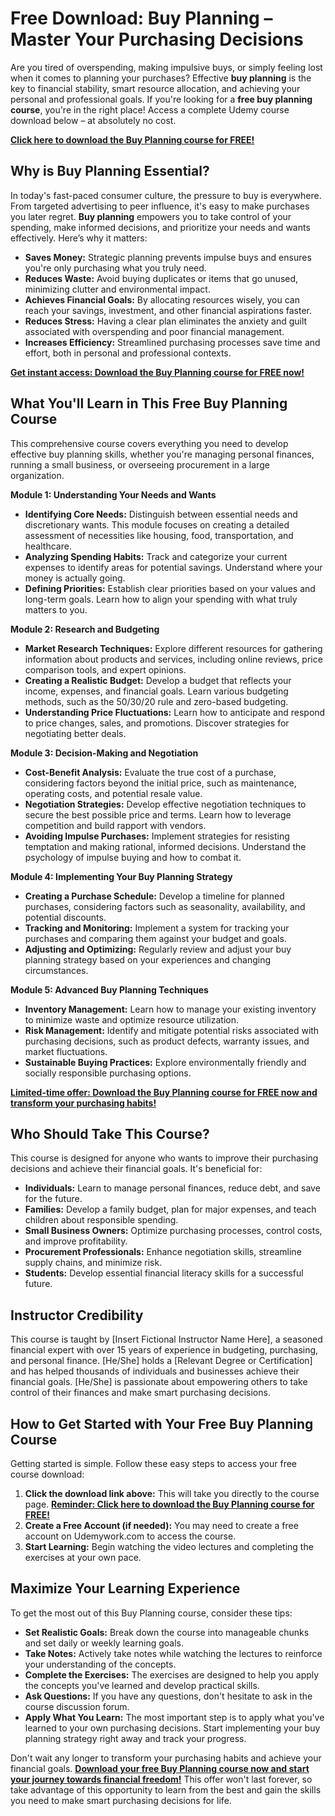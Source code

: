 # Free Download: Buy Planning – Master Your Purchasing Decisions

Are you tired of overspending, making impulsive buys, or simply feeling lost when it comes to planning your purchases? Effective **buy planning** is the key to financial stability, smart resource allocation, and achieving your personal and professional goals. If you're looking for a **free buy planning course**, you're in the right place! Access a complete Udemy course download below – at absolutely no cost.

[**Click here to download the Buy Planning course for FREE!**](https://udemywork.com/buy-planning)

## Why is Buy Planning Essential?

In today's fast-paced consumer culture, the pressure to buy is everywhere. From targeted advertising to peer influence, it's easy to make purchases you later regret. **Buy planning** empowers you to take control of your spending, make informed decisions, and prioritize your needs and wants effectively. Here’s why it matters:

*   **Saves Money:** Strategic planning prevents impulse buys and ensures you're only purchasing what you truly need.
*   **Reduces Waste:** Avoid buying duplicates or items that go unused, minimizing clutter and environmental impact.
*   **Achieves Financial Goals:** By allocating resources wisely, you can reach your savings, investment, and other financial aspirations faster.
*   **Reduces Stress:** Having a clear plan eliminates the anxiety and guilt associated with overspending and poor financial management.
*   **Increases Efficiency:** Streamlined purchasing processes save time and effort, both in personal and professional contexts.

[**Get instant access: Download the Buy Planning course for FREE now!**](https://udemywork.com/buy-planning)

## What You'll Learn in This Free Buy Planning Course

This comprehensive course covers everything you need to develop effective buy planning skills, whether you're managing personal finances, running a small business, or overseeing procurement in a large organization.

**Module 1: Understanding Your Needs and Wants**

*   **Identifying Core Needs:** Distinguish between essential needs and discretionary wants. This module focuses on creating a detailed assessment of necessities like housing, food, transportation, and healthcare.
*   **Analyzing Spending Habits:** Track and categorize your current expenses to identify areas for potential savings. Understand where your money is actually going.
*   **Defining Priorities:** Establish clear priorities based on your values and long-term goals. Learn how to align your spending with what truly matters to you.

**Module 2: Research and Budgeting**

*   **Market Research Techniques:** Explore different resources for gathering information about products and services, including online reviews, price comparison tools, and expert opinions.
*   **Creating a Realistic Budget:** Develop a budget that reflects your income, expenses, and financial goals. Learn various budgeting methods, such as the 50/30/20 rule and zero-based budgeting.
*   **Understanding Price Fluctuations:** Learn how to anticipate and respond to price changes, sales, and promotions. Discover strategies for negotiating better deals.

**Module 3: Decision-Making and Negotiation**

*   **Cost-Benefit Analysis:** Evaluate the true cost of a purchase, considering factors beyond the initial price, such as maintenance, operating costs, and potential resale value.
*   **Negotiation Strategies:** Develop effective negotiation techniques to secure the best possible price and terms. Learn how to leverage competition and build rapport with vendors.
*   **Avoiding Impulse Purchases:** Implement strategies for resisting temptation and making rational, informed decisions. Understand the psychology of impulse buying and how to combat it.

**Module 4: Implementing Your Buy Planning Strategy**

*   **Creating a Purchase Schedule:** Develop a timeline for planned purchases, considering factors such as seasonality, availability, and potential discounts.
*   **Tracking and Monitoring:** Implement a system for tracking your purchases and comparing them against your budget and goals.
*   **Adjusting and Optimizing:** Regularly review and adjust your buy planning strategy based on your experiences and changing circumstances.

**Module 5: Advanced Buy Planning Techniques**

*   **Inventory Management:** Learn how to manage your existing inventory to minimize waste and optimize resource utilization.
*   **Risk Management:** Identify and mitigate potential risks associated with purchasing decisions, such as product defects, warranty issues, and market fluctuations.
*   **Sustainable Buying Practices:** Explore environmentally friendly and socially responsible purchasing options.

[**Limited-time offer: Download the Buy Planning course for FREE now and transform your purchasing habits!**](https://udemywork.com/buy-planning)

## Who Should Take This Course?

This course is designed for anyone who wants to improve their purchasing decisions and achieve their financial goals. It's beneficial for:

*   **Individuals:** Learn to manage personal finances, reduce debt, and save for the future.
*   **Families:** Develop a family budget, plan for major expenses, and teach children about responsible spending.
*   **Small Business Owners:** Optimize purchasing processes, control costs, and improve profitability.
*   **Procurement Professionals:** Enhance negotiation skills, streamline supply chains, and minimize risk.
*   **Students:** Develop essential financial literacy skills for a successful future.

## Instructor Credibility

This course is taught by [Insert Fictional Instructor Name Here], a seasoned financial expert with over 15 years of experience in budgeting, purchasing, and personal finance. [He/She] holds a [Relevant Degree or Certification] and has helped thousands of individuals and businesses achieve their financial goals. [He/She] is passionate about empowering others to take control of their finances and make smart purchasing decisions.

## How to Get Started with Your Free Buy Planning Course

Getting started is simple. Follow these easy steps to access your free course download:

1.  **Click the download link above:** This will take you directly to the course page. [**Reminder: Click here to download the Buy Planning course for FREE!**](https://udemywork.com/buy-planning)
2.  **Create a Free Account (if needed):** You may need to create a free account on Udemywork.com to access the course.
3.  **Start Learning:** Begin watching the video lectures and completing the exercises at your own pace.

## Maximize Your Learning Experience

To get the most out of this Buy Planning course, consider these tips:

*   **Set Realistic Goals:** Break down the course into manageable chunks and set daily or weekly learning goals.
*   **Take Notes:** Actively take notes while watching the lectures to reinforce your understanding of the concepts.
*   **Complete the Exercises:** The exercises are designed to help you apply the concepts you've learned and develop practical skills.
*   **Ask Questions:** If you have any questions, don't hesitate to ask in the course discussion forum.
*   **Apply What You Learn:** The most important step is to apply what you've learned to your own purchasing decisions. Start implementing your buy planning strategy right away and track your progress.

Don't wait any longer to transform your purchasing habits and achieve your financial goals. **[Download your free Buy Planning course now and start your journey towards financial freedom!](https://udemywork.com/buy-planning)** This offer won't last forever, so take advantage of this opportunity to learn from the best and gain the skills you need to make smart purchasing decisions for life.
